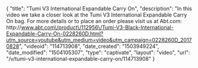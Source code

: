 {
    "title": "Tumi V3 International Expandable Carry On",
    "description": "In this video we take a closer look at the Tumi V3 International Expandable Carry On bag.  For more details or to place an order please visit us at Abt.com: http:\/\/www.abt.com\/product\/112956\/Tumi-V3-Black-International-Expandable-Carry-On-0228260D.html?utm_source=youtube&utm_medium=video&utm_campaign=0228260D_20170828",
    "videoid": "114713908",
    "date_created": "1503949224",
    "date_modified": "1504105307",
    "type": "captivate",
    "layout": "video",
    "url": "\/v\/tumi-v3-international-expandable-carry-on\/114713908"
}